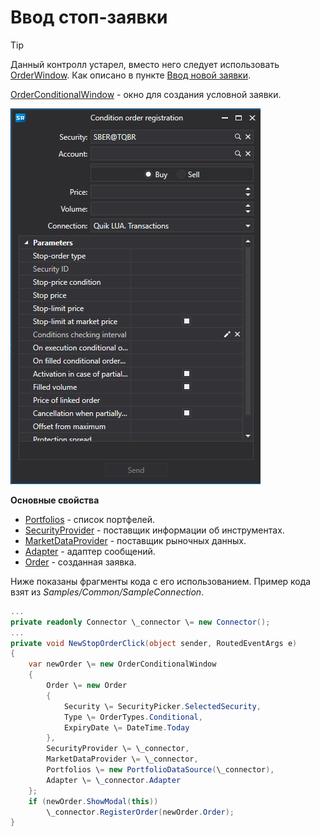 # Ввод стоп\-заявки

> [!TIP]
> Данный контролл устарел, вместо него следует использовать [OrderWindow](../api/StockSharp.Xaml.OrderWindow.html). Как описано в пункте [Ввод новой заявки](GuiOrderWindow.md).

[OrderConditionalWindow](../api/StockSharp.Xaml.OrderConditionalWindow.html) \- окно для создания условной заявки. 

![GUI OrderConditionalWindow](../images/GUI_OrderConditionalWindow.png)

**Основные свойства**

- [Portfolios](../api/StockSharp.Xaml.OrderConditionalWindow.Portfolios.html) \- список портфелей. 
- [SecurityProvider](../api/StockSharp.Xaml.OrderConditionalWindow.SecurityProvider.html) \- поставщик информации об инструментах. 
- [MarketDataProvider](../api/StockSharp.Xaml.OrderConditionalWindow.MarketDataProvider.html) \- поставщик рыночных данных. 
- [Adapter](../api/StockSharp.Xaml.OrderConditionalWindow.Adapter.html) \- адаптер сообщений. 
- [Order](../api/StockSharp.Xaml.OrderConditionalWindow.Order.html) \- созданная заявка. 

Ниже показаны фрагменты кода с его использованием. Пример кода взят из *Samples\/Common\/SampleConnection*. 

```cs
...
private readonly Connector \_connector \= new Connector();
...
private void NewStopOrderClick(object sender, RoutedEventArgs e)
{
	var newOrder \= new OrderConditionalWindow
	{
		Order \= new Order
		{
			Security \= SecurityPicker.SelectedSecurity,
			Type \= OrderTypes.Conditional,
			ExpiryDate \= DateTime.Today
		},
		SecurityProvider \= \_connector,
		MarketDataProvider \= \_connector,
		Portfolios \= new PortfolioDataSource(\_connector),
		Adapter \= \_connector.Adapter
	};
	if (newOrder.ShowModal(this))
		\_connector.RegisterOrder(newOrder.Order);
}
              		
	  				
```
